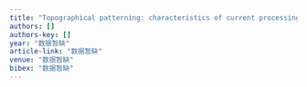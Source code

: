 ```yaml
---
title: "Topographical patterning: characteristics of current processing techniques, controllable effects on material properties and co-cultured cell fate, updated applications in …"
authors: []
authors-key: []
year: "数据暂缺"
article-link: "数据暂缺"
venue: "数据暂缺"
bibex: "数据暂缺"
---
```

